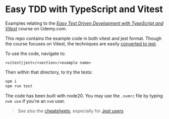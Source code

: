 # Easy TDD with TypeScript and Vitest

Examples relating to the [_Easy Test Driven Development with TypeScript and Vitest_](https://www.udemy.com/course/easy-test-driven-development-with-typescript-and-vitest) course on Udemy.com.

This repo contains the example code in both vitest and jest format. Though the course focuses on Vitest, the techniques are easily [converted to jest](./jest-users.md).

To use the code, navigate to:

`<vitest|jest>/<section>/<example name>`

Then within that directory, to try the tests:

```bash
npm i
npm run test
```

The code has been built with node20. You may use the `.nvmrc` file by typing `nvm use` if you're an `nvm` user.

> See also the [cheatsheets](./cheatsheets.md), especially for [Jest users](./jest-users.md)

